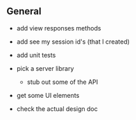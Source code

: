 ## General
- add view responses methods
- add see my session id's (that I created)
- add unit tests

- pick a server library
    - stub out some of the API
- get some UI elements
- check the actual design doc

